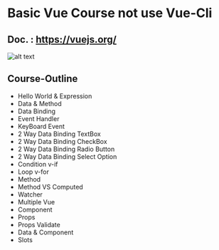 # Basic Vue Course not use Vue-Cli
## Doc. : https://vuejs.org/
![alt text](http://www.mindphp.com/images/knowledge/122560/vue.jpg)
## Course-Outline
* Hello World & Expression
* Data & Method
* Data Binding
* Event Handler
* KeyBoard Event
* 2 Way Data Binding TextBox
* 2 Way Data Binding CheckBox
* 2 Way Data Binding Radio Button
* 2 Way Data Binding Select Option
* Condition v-if
* Loop v-for
* Method
* Method VS Computed
* Watcher
* Multiple Vue
* Component
* Props
* Props Validate
* Data & Component
* Slots